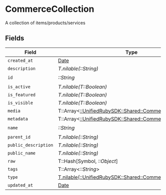 # CommerceCollection

A collection of items/products/services


## Fields

| Field                                                                                                        | Type                                                                                                         | Required                                                                                                     | Description                                                                                                  |
| ------------------------------------------------------------------------------------------------------------ | ------------------------------------------------------------------------------------------------------------ | ------------------------------------------------------------------------------------------------------------ | ------------------------------------------------------------------------------------------------------------ |
| `created_at`                                                                                                 | [Date](https://ruby-doc.org/stdlib-2.6.1/libdoc/date/rdoc/Date.html)                                         | :heavy_minus_sign:                                                                                           | N/A                                                                                                          |
| `description`                                                                                                | *T.nilable(::String)*                                                                                        | :heavy_minus_sign:                                                                                           | N/A                                                                                                          |
| `id`                                                                                                         | *::String*                                                                                                   | :heavy_check_mark:                                                                                           | N/A                                                                                                          |
| `is_active`                                                                                                  | *T.nilable(T::Boolean)*                                                                                      | :heavy_minus_sign:                                                                                           | N/A                                                                                                          |
| `is_featured`                                                                                                | *T.nilable(T::Boolean)*                                                                                      | :heavy_minus_sign:                                                                                           | N/A                                                                                                          |
| `is_visible`                                                                                                 | *T.nilable(T::Boolean)*                                                                                      | :heavy_minus_sign:                                                                                           | N/A                                                                                                          |
| `media`                                                                                                      | T::Array<[::UnifiedRubySDK::Shared::CommerceItemMedia](../../models/shared/commerceitemmedia.md)>            | :heavy_minus_sign:                                                                                           | N/A                                                                                                          |
| `metadata`                                                                                                   | T::Array<[::UnifiedRubySDK::Shared::CommerceMetadata](../../models/shared/commercemetadata.md)>              | :heavy_minus_sign:                                                                                           | N/A                                                                                                          |
| `name`                                                                                                       | *::String*                                                                                                   | :heavy_check_mark:                                                                                           | N/A                                                                                                          |
| `parent_id`                                                                                                  | *T.nilable(::String)*                                                                                        | :heavy_minus_sign:                                                                                           | N/A                                                                                                          |
| `public_description`                                                                                         | *T.nilable(::String)*                                                                                        | :heavy_minus_sign:                                                                                           | N/A                                                                                                          |
| `public_name`                                                                                                | *T.nilable(::String)*                                                                                        | :heavy_minus_sign:                                                                                           | N/A                                                                                                          |
| `raw`                                                                                                        | T::Hash[Symbol, *::Object*]                                                                                  | :heavy_minus_sign:                                                                                           | N/A                                                                                                          |
| `tags`                                                                                                       | T::Array<*::String*>                                                                                         | :heavy_minus_sign:                                                                                           | N/A                                                                                                          |
| `type`                                                                                                       | [T.nilable(::UnifiedRubySDK::Shared::CommerceCollectionType)](../../models/shared/commercecollectiontype.md) | :heavy_minus_sign:                                                                                           | N/A                                                                                                          |
| `updated_at`                                                                                                 | [Date](https://ruby-doc.org/stdlib-2.6.1/libdoc/date/rdoc/Date.html)                                         | :heavy_minus_sign:                                                                                           | N/A                                                                                                          |